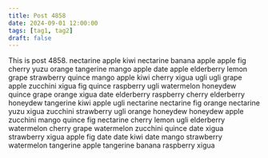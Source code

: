 ```yaml
---
title: Post 4858
date: 2024-09-01 12:00:00
tags: [tag1, tag2]
draft: false
---
```

This is post 4858.
nectarine
apple
kiwi
nectarine
banana
apple
apple
fig
cherry
yuzu
orange
tangerine
mango
apple
date
apple
elderberry
lemon
grape
strawberry
quince
mango
apple
kiwi
cherry
xigua
ugli
ugli
grape
apple
zucchini
xigua
fig
quince
raspberry
ugli
watermelon
honeydew
quince
grape
orange
xigua
date
elderberry
raspberry
cherry
elderberry
honeydew
tangerine
kiwi
apple
ugli
nectarine
nectarine
fig
orange
nectarine
yuzu
xigua
zucchini
strawberry
ugli
orange
honeydew
honeydew
apple
zucchini
mango
quince
fig
nectarine
cherry
lemon
ugli
elderberry
watermelon
cherry
grape
watermelon
zucchini
quince
date
xigua
strawberry
xigua
apple
fig
date
date
kiwi
date
mango
strawberry
watermelon
tangerine
apple
tangerine
banana
raspberry
xigua
